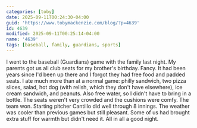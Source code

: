 ```yaml
---
categories: [toby]
date: 2025-09-11T00:24:30-04:00
guid: 'https://www.tobymackenzie.com/blog/?p=4639'
id: 4639
modified: 2025-09-11T00:25:14-04:00
name: '4639'
tags: [baseball, family, guardians, sports]
---
```


I went to the baseball (Guardians) game with the family last night.  My parents got us all club seats for my brother's birthday.<!--more-->  Fancy.  It had been years since I'd been up there and I forgot they had free food and padded seats.  I ate much more than at a normal game:  philly sandwich, two pizza slices, salad, hot dog (with relish, which they don't have elsewhere), ice cream sandwich, and peanuts.  Also free water, so I didn't have to bring in a bottle.  The seats weren't very crowded and the cushions were comfy.  The team won.  Starting pitcher Cantillo did well through 8 innings.  The weather was cooler than previous games but still pleasant.  Some of us had brought extra stuff for warmth but didn't need it.  All in all a good night.
